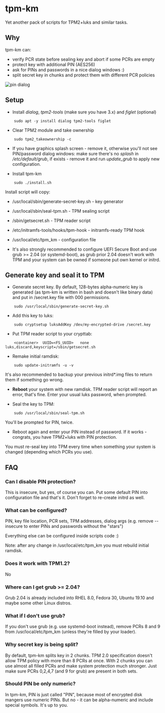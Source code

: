 # tpm-km

Yet another pack of scripts for TPM2+luks and similar tasks.

## Why

tpm-km can:

* verify PCR state before sealing key and abort if some PCRs are empty
* protect key with additional PIN (AES256)
* ask for PINs and passwords in a nice dialog windows :)
* split secret key in chunks and protect them with different PCR policies

![pin dialog](https://github.com/alttch/tpm-km/blob/master/images/dialog.png?raw=true)

## Setup

* Install *dialog*, *tpm2-tools* (make sure you have 3.x) and *figlet*
  (optional)

```shell
    sudo apt -y install dialog tpm2-tools figlet
```

* Clear TPM2 module and take ownership

```shell
    sudo tpm2_takeownership -c
```

* If you have graphics splash screen - remove it, otherwise you'll not see
  PIN/password dialog windows: make sure there's no *splash* in
  */etc/default/grub*, if exists - remove it and run *update_grub* to apply new
  configuration.

* Install tpm-km

```shell
    sudo ./install.sh
```

Install script will copy:

* /usr/local/sbin/generate-secret-key.sh - key generator
* /usr/local/sbin/seal-tpm.sh - TPM sealing script
* /sbin/getsecret.sh - TPM reader script
* /etc/initramfs-tools/hooks/tpm-hook - initramfs-ready TPM hook
* /usr/local/etc/tpm_km - configuration file

* It's also strongly recommended to configure UEFI Secure Boot and use grub >=
  2.04 (or systemd-boot), as grub prior 2.04 doesn't work with TPM and your
  system can be owned if someone put own kernel or initrd.

## Generate key and seal it to TPM

* Generate secret key. By default, 128-bytes alpha-numeric key is generated (as
  tpm-km is written in bash and doesn't like binary data) and put in
  /secret.key file with 000 permissions.

```shell
    sudo /usr/local/sbin/generate-secret-key.sh
```

* Add this key to luks:

```shell
    sudo cryptsetup luksAddKey /dev/my-encrypted-drive /secret.key
```

* Put TPM reader script to your crypttab:

```
    <container>  UUID=<FS_UUID>   none    luks,discard,keyscript=/sbin/getsecret.sh
```

* Remake initial ramdisk:

```shell
    sudo update-initramfs -u -v
```

It's also recommended to backup your previous initrd\*.img files to return them
if something go wrong.

* **Reboot** your system with new ramdisk. TPM reader script will report an
  error, that's fine. Enter your usual luks password, when prompted.

* Seal the key to TPM:

```shell
    sudo /usr/local/sbin/seal-tpm.sh
```

You'll be prompted for PIN, twice.

* Reboot again and enter your PIN instead of password. If it works - congrats,
  you have TPM2+luks with PIN protection.

You must re-seal key into TPM every time when something your system is changed
(depending which PCRs you use).

## FAQ

### Can I disable PIN protection?

This is insecure, but yes, of course you can. Put some default PIN into
configuration file and that's it. Don't forget to re-create initrd as well.

### What can be configured?

PIN, key file location, PCR sets, TPM addresses, dialog args (e.g. remove
--insecure to enter PINs and passwords without the "stars")

Everything else can be configured inside scripts code :)

Note: after any change in /usr/local/etc/tpm_km you must rebuild initial
ramdisk.

### Does it work with TPM1.2?

No

### Where can I get grub >= 2.04?

Grub 2.04 is already included into RHEL 8.0, Fedora 30, Ubuntu 19.10 and maybe
some other Linux distros.

### What if I don't use grub?

If you don't use grub (e.g. use systemd-boot instead), remove PCRs 8 and 9 from
/usr/local/etc/tpm_km (unless they're filled by your loader).

### Why secret key is being split?

By default, tpm-km splits key in 2 chunks. TPM 2.0 specification doesn't
allow TPM policy with more than 8 PCRs at once. With 2 chunks you can use
almost all filled PCRs and make system protection much stronger. Just make sure
PCRs 0,2,4,7 (and 9 for grub) are present in both sets.

### Should PIN be only numeric?

In tpm-km, PIN is just called "PIN", because most of encrypted disk mangers use
numeric PINs. But no - it can be alpha-numeric and include special symbols.
It's up to you.
